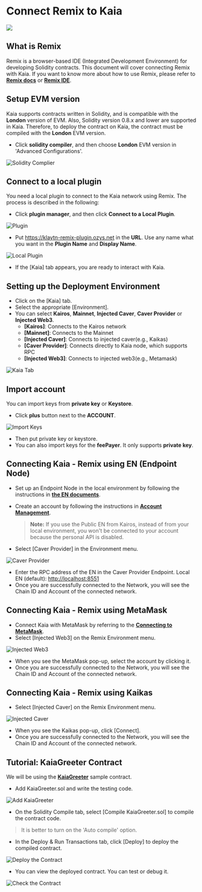 # Connect Remix to Kaia

![](/img/build/tutorials/klaytnXremix.png)

## What is Remix <a href="#what-is-remix" id="what-is-remix"></a>

Remix is a browser-based IDE (Integrated Development Environment) for developing Solidity contracts. This document will cover connecting Remix with Kaia. If you want to know more about how to use Remix, please refer to[ **Remix docs**](https://remix-ide.readthedocs.io/en/latest/) or [**Remix IDE**](https://remix.ethereum.org/).

## Setup EVM version <a href="#setup-evm-version" id="setup-evm-version"></a>

Kaia supports contracts written in Solidity, and is compatible with the **London** version of EVM. Also, Solidity version 0.8.x and lower are supported in Kaia. Therefore, to deploy the contract on Kaia, the contract must be compiled with the **London** EVM version.

* Click **solidity compiler**, and then choose **London** EVM version in 'Advanced Configurations'.

![Solidity Complier](/img/build/tutorials/remix-solidity-compiler.png)

## Connect to a local plugin <a href="#connect-to-a-local-plugin" id="connect-to-a-local-plugin"></a>

You need a local plugin to connect to the Kaia network using Remix. The process is described in the following:

* Click **plugin manager**, and then click **Connect to a Local Plugin**.

![Plugin](/img/build/tutorials/remix-environment-plugin.png)

* Put https://klaytn-remix-plugin.ozys.net in the **URL**. Use any name what you want in the **Plugin Name** and **Display Name**.

![Local Plugin](/img/build/tutorials/remix-local-plugin.png)

* If the \[Kaia] tab appears, you are ready to interact with Kaia.

## Setting up the Deployment Environment <a href="#setting-up-the-deployment-environment" id="setting-up-the-deployment-environment"></a>

* Click on the \[Kaia] tab.
* Select the appropriate \[Environment].
* You can select **Kairos**, **Mainnet**, **Injected Caver**, **Caver Provider** or **Injected Web3**.
  * **\[Kairos]**: Connects to the Kairos network
  * **\[Mainnet]**: Connects to the Mainnet
  * **\[Injected Caver]**: Connects to injected caver(e.g., Kaikas)
  * **\[Caver Provider]**: Connects directly to Kaia node, which supports RPC
  * **\[Injected Web3]**: Connects to injected web3(e.g., Metamask)

![Kaia Tab](/img/build/tutorials/remix-klaytn-tab.png)

## Import account <a href="#import-account" id="import-account"></a>

You can import keys from **private key** or **Keystore**.
* Click **plus** button next to the **ACCOUNT**.

![Import Keys](/img/build/tutorials/remix-klaytn-import-account.png)

* Then put private key or keystore.
* You can also import keys for the **feePayer**. It only supports **private key**.

## Connecting Kaia - Remix using EN (Endpoint Node) <a href="#connecting-kaia-remix-using-en" id="connecting-kaia-remix-using-en"></a>

* Set up an Endpoint Node in the local environment by following the instructions in [**the EN documents**](../smart-contracts/deploy/ken.md#launch-an-en).
*   Create an account by following the instructions in [**Account Management**](../get-started/account/managing-accounts.md).

    > **Note:** If you use the Public EN from Kairos, instead of from your local environment, you won't be connected to your account because the personal API is disabled.
* Select \[Caver Provider] in the Environment menu.

![Caver Provider](/img/build/tutorials/env-caver-provider.png)

* Enter the RPC address of the EN in the Caver Provider Endpoint. Local EN (default): [http://localhost:8551](http://localhost:8551/)
* Once you are successfully connected to the Network, you will see the Chain ID and Account of the connected network.

## Connecting Kaia - Remix using MetaMask <a href="#connecting-kaia-remix-using-metamask" id="connecting-kaia-remix-using-metamask"></a>

* Connect Kaia with MetaMask by referring to the [**Connecting to MetaMask**](connecting-metamask).
* Select \[Injected Web3] on the Remix Environment menu.

![Injected Web3](/img/build/tutorials/env-injected-web3.png)

* When you see the MetaMask pop-up, select the account by clicking it.
* Once you are successfully connected to the Network, you will see the Chain ID and Account of the connected network.

## Connecting Kaia - Remix using Kaikas <a href="#connecting-kaia-remix-using-kaikas" id="connecting-kaia-remix-using-kaikas"></a>

* Select \[Injected Caver] on the Remix Environment menu.

![Injected Caver](/img/build/tutorials/env-injected-caver.png)

* When you see the Kaikas pop-up, click \[Connect].
* Once you are successfully connected to the Network, you will see the Chain ID and Account of the connected network.

## Tutorial: KaiaGreeter Contract <a href="#tutorial-kaiagreeter-contract" id="tutorial-kaiagreeter-contract"></a>

We will be using the [**KaiaGreeter**](../smart-contracts/samples/kaiagreeter.md) sample contract.

* Add KaiaGreeter.sol and write the testing code.

![Add KaiaGreeter](/img/build/tutorials/remix-add-klaytngreeter.png)

* On the Solidity Compile tab, select \[Compile KaiaGreeter.sol] to compile the contract code.

> It is better to turn on the 'Auto compile' option.

* In the Deploy & Run Transactions tab, click \[Deploy] to deploy the compiled contract.

![Deploy the Contract](/img/build/tutorials/remix-deploy-run-tx.png)

* You can view the deployed contract. You can test or debug it.

![Check the Contract](/img/build/tutorials/remix-test-or-debug.png)
